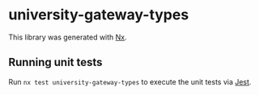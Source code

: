 <!-- gitbook-ignore -->

# university-gateway-types

This library was generated with [Nx](https://nx.dev).

## Running unit tests

Run `nx test university-gateway-types` to execute the unit tests via [Jest](https://jestjs.io).
